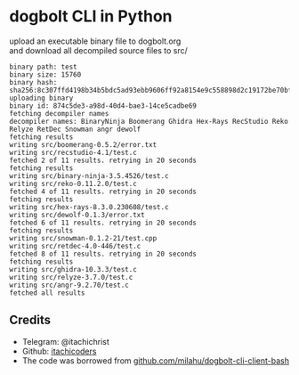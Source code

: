 # dogbolt CLI in Python

upload an executable binary file to dogbolt.org  
and download all decompiled source files to src/

```
binary path: test
binary size: 15760
binary hash: sha256:8c307ffd4198b34b5bdc5ad93ebb9606ff92a8154e9c558898d2c19172be70bf
uploading binary
binary id: 874c5de3-a98d-40d4-bae3-14ce5cadbe69
fetching decompiler names
decompiler names: BinaryNinja Boomerang Ghidra Hex-Rays RecStudio Reko Relyze RetDec Snowman angr dewolf
fetching results
writing src/boomerang-0.5.2/error.txt
writing src/recstudio-4.1/test.c
fetched 2 of 11 results. retrying in 20 seconds
fetching results
writing src/binary-ninja-3.5.4526/test.c
writing src/reko-0.11.2.0/test.c
fetched 4 of 11 results. retrying in 20 seconds
fetching results
writing src/hex-rays-8.3.0.230608/test.c
writing src/dewolf-0.1.3/error.txt
fetched 6 of 11 results. retrying in 20 seconds
fetching results
writing src/snowman-0.1.2-21/test.cpp
writing src/retdec-4.0-446/test.c
fetched 8 of 11 results. retrying in 20 seconds
fetching results
writing src/ghidra-10.3.3/test.c
writing src/relyze-3.7.0/test.c
writing src/angr-9.2.70/test.c
fetched all results
```


## Credits
- Telegram: @itachichrist
- Github: [itachicoders](github.com/itachicoders)
- The code was borrowed from [github.com/milahu/dogbolt-cli-client-bash](https://github.com/milahu/dogbolt-cli-client-bash)
